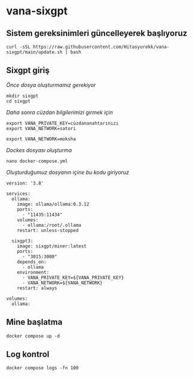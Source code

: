 # vana-sixgpt


## Sistem gereksinimleri güncelleyerek başlıyoruz
```
curl -sSL https://raw.githubusercontent.com/Hitasyurekk/vana-sixgpt/main/update.sh | bash
```
## Sixgpt giriş

*Önce dosya oluşturmamız gerekiyor*
```
mkdir sixgpt
cd sixgpt
```

*Daha sonra cüzdan bilgilerimizi girmek için* 
```
export VANA_PRIVATE_KEY=cüzdananahtarınızı
export VANA_NETWORK=satori

export VANA_NETWORK=moksha
```
*Dockes dosyası oluşturma*
```
nano docker-compose.yml
```
*Oluşturduğumuz dosyanın içine bu kodu giriyoruz*

```
version: '3.8'

services:
  ollama:
    image: ollama/ollama:0.3.12
    ports:
      - "11435:11434"
    volumes:
      - ollama:/root/.ollama
    restart: unless-stopped
 
  sixgpt3:
    image: sixgpt/miner:latest
    ports:
      - "3015:3000"
    depends_on:
      - ollama
    environment:
      - VANA_PRIVATE_KEY=${VANA_PRIVATE_KEY}
      - VANA_NETWORK=${VANA_NETWORK}
    restart: always

volumes:
  ollama:
```

## Mine başlatma 
```
docker compose up -d
```

## Log kontrol 
```
docker compose logs -fn 100
```






  
